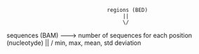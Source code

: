                                     regions (BED)
                                         ||
                                         \/
sequences (BAM) ---> number of sequences for each position (nucleotyde)
                                         ||
                                         \/
                           min, max, mean, std deviation

